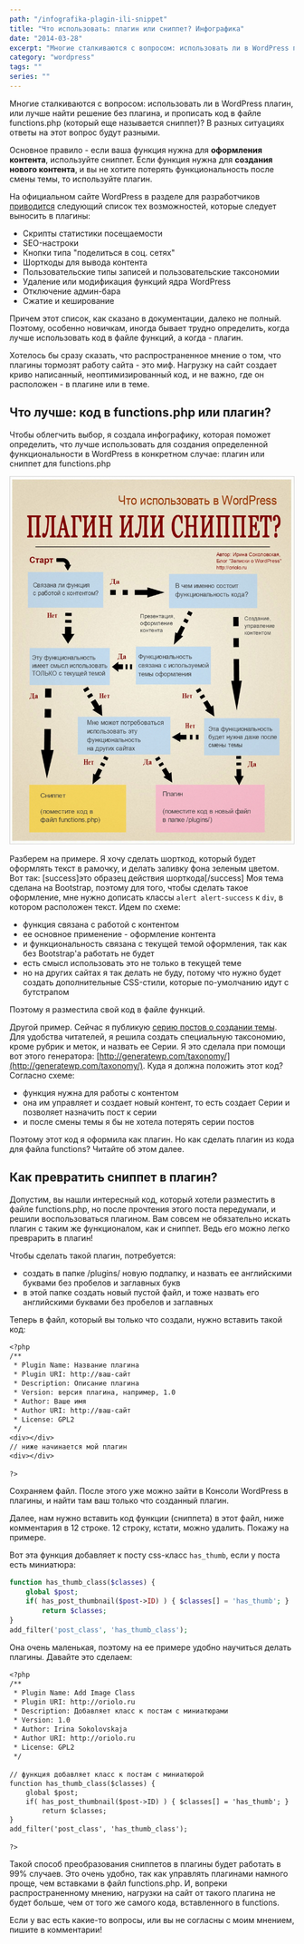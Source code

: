 ```yaml
---
path: "/infografika-plagin-ili-snippet"
title: "Что использовать: плагин или сниппет? Инфографика"
date: "2014-03-28"
excerpt: "Многие сталкиваются с вопросом: использовать ли в WordPress плагин, или лучше найти решение без плагина, и прописать код в файле functions.php? В разных ситуациях ответы на этот вопрос будут разными. Чтобы облегчить выбор, я создала инфографику, которая поможет определить, что лучше использовать для создания определенной функциональности в WordPress в конкретном случае: плагин или сниппет для  functions.php"
category: "wordpress"
tags: ""
series: ""
---
```


Многие сталкиваются с вопросом: использовать ли в WordPress плагин, или лучше найти решение без плагина, и прописать код в файле functions.php (который еще называется сниппет)? В разных ситуациях ответы на этот вопрос будут разными.

Основное правило - если ваша функция нужна для **оформления контента**, используйте сниппет. Если функция нужна для **создания нового контента**, и вы не хотите потерять функциональность после смены темы, то используйте плагин.

На официальном сайте WordPress в разделе для разработчиков [приводится](http://make.wordpress.org/themes/guidelines/guidelines-plugin-territory/) следующий список тех возможностей, которые следует выносить в плагины:

- Скрипты статистики посещаемости
- SEO-настроки
- Кнопки типа "поделиться в соц. сетях"
- Шорткоды для вывода контента
- Пользовательские типы записей и пользовательские таксономии
- Удаление или модификация функций ядра WordPress
- Отключение админ-бара
- Сжатие и кеширование

Причем этот список, как сказано в документации, далеко не полный. Поэтому, особенно новичкам, иногда бывает трудно определить, когда лучше использовать код в файле функций, а когда - плагин.

Хотелось бы сразу сказать, что распространенное мнение о том, что плагины тормозят работу сайта - это миф. Нагрузку на сайт создает криво написанный, неоптимизированный код, и не важно, где он расположен - в плагине или в теме.

## Что лучше: код в functions.php или плагин?

Чтобы облегчить выбор, я создала инфографику, которая поможет определить, что лучше использовать для создания определенной функциональности в WordPress в конкретном случае: плагин или сниппет для functions.php

![Плагин или сниппет? Что лучше использовать?](images/wordpress-snippet-or-plugin.jpg)

Разберем на примере. Я хочу сделать шорткод, который будет оформлять текст в рамочку, и делать заливку фона зеленым цветом. Вот так: \[success\]это образец действия шорткода\[/success\] Моя тема сделана на Bootstrap, поэтому для того, чтобы сделать такое оформление, мне нужно дописать классы `alert alert-success` к `div`, в котором расположен текст. Идем по схеме:

- функция связана с работой с контентом
- ее основное применение - оформление контента
- и функциональность связана с текущей темой оформления, так как без Bootstrap'а работать не будет
- есть смысл использовать это не только в текущей теме
- но на других сайтах я так делать не буду, потому что нужно будет создать дополнительные CSS-стили, которые по-умолчанию идут с бутстрапом

Поэтому я разместила свой код в файле функций.

Другой пример. Сейчас я публикую [серию постов о создании темы](http://oriolo.ru/series/create-wp-theme-from-html/). Для удобства читателей, я решила создать специальную таксономию, кроме рубрик и меток, и назвать ее Серии. Я это сделала при помощи вот этого генератора: [http://generatewp.com/taxonomy/](http://generatewp.com/taxonomy/). Куда я должна положить этот код? Согласно схеме:

- функция нужна для работы с контентом
- она им управляет и создает новый контент, то есть создает Серии и позволяет назначить пост к серии
- и после смены темы я бы не хотела потерять серии постов

Поэтому этот код я оформила как плагин. Но как сделать плагин из кода для файла functions? Читайте об этом далее.

## Как превратить сниппет в плагин?

Допустим, вы нашли интересный код, который хотели разместить в файле functions.php, но после прочтения этого поста передумали, и решили воспользоваться плагином. Вам совсем не обязательно искать плагин с таким же функционалом, как и сниппет. Ведь его можно легко преврарить в плагин!

Чтобы сделать такой плагин, потребуется:

- создать в папке /plugins/ новую подпапку, и назвать ее английскими буквами без пробелов и заглавных букв
- в этой папке создать новый пустой файл, и тоже назвать его английскими буквами без пробелов и заглавных

Теперь в файл, который вы только что создали, нужно вставить такой код:

```php{12}
<?php
/**
 * Plugin Name: Название плагина
 * Plugin URI: http://ваш-сайт
 * Description: Описание плагина
 * Version: версия плагина, например, 1.0
 * Author: Ваше имя
 * Author URI: http://ваш-сайт
 * License: GPL2
 */
<div></div>
// ниже начинается мой плагин
<div></div>

?>
```

Сохраняем файл. После этого уже можно зайти в Консоли WordPress в плагины, и найти там ваш только что созданный плагин.

Далее, нам нужно вставить код функции (сниппета) в этот файл, ниже комментария в 12 строке. 12 строку, кстати, можно удалить. Покажу на примере.

Вот эта функция добавляет к посту css-класс `has_thumb`, если у поста есть миниатюра:

```php
function has_thumb_class($classes) {
    global $post;
    if( has_post_thumbnail($post->ID) ) { $classes[] = 'has_thumb'; }
        return $classes;
}
add_filter('post_class', 'has_thumb_class');
```

Она очень маленькая, поэтому на ее примере удобно научиться делать плагины. Давайте это сделаем:

```php{12}
<?php
/**
 * Plugin Name: Add Image Class
 * Plugin URI: http://oriolo.ru
 * Description: Добавляет класс к постам с миниатюрами
 * Version: 1.0
 * Author: Irina Sokolovskaja
 * Author URI: http://oriolo.ru
 * License: GPL2
 */
 
// функция добавляет класс к постам с миниатюрой
function has_thumb_class($classes) {
    global $post;
    if( has_post_thumbnail($post->ID) ) { $classes[] = 'has_thumb'; }
        return $classes;
}
add_filter('post_class', 'has_thumb_class');
 
?>
```

Такой способ преобразования сниппетов в плагины будет работать в 99% случаев. Это очень удобно, так как управлять плагинами намного проще, чем вставками в файл functions.php. И, вопреки распространенному мнению, нагрузки на сайт от такого плагина не будет больше, чем от того же самого кода, вставленного в functions.

Если у вас есть какие-то вопросы, или вы не согласны с моим мнением, пишите в комментарии!
